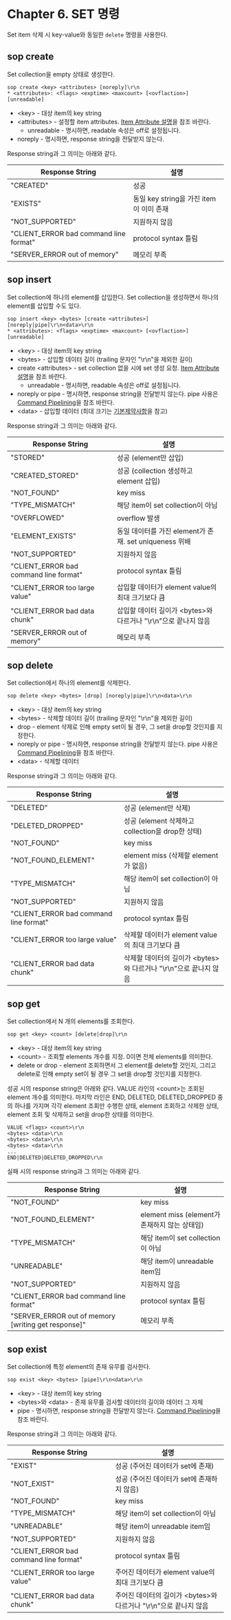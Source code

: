 # Chapter 6. SET 명령

Set item 삭제 시 key-value와 동일한 `delete` 명령을 사용한다.

## sop create

Set collection을 empty 상태로 생성한다.

```
sop create <key> <attributes> [noreply]\r\n
* <attributes>: <flags> <exptime> <maxcount> [<ovflaction>] [unreadable]
```

- \<key\> - 대상 item의 key string
- \<attributes\> - 설정할 item attributes. [Item Attribute 설명](ch03-item-attributes.md)을 참조 바란다.
  - unreadable - 명시하면, readable 속성은 off로 설정됩니다.
- noreply - 명시하면, response string을 전달받지 않는다.

Response string과 그 의미는 아래와 같다.

| Response String                          | 설명                    |
|------------------------------------------|------------------------ |
| "CREATED"                                | 성공
| "EXISTS"                                 | 동일 key string을 가진 item이 이미 존재
| "NOT_SUPPORTED"                          | 지원하지 않음
| "CLIENT_ERROR bad command line format"   | protocol syntax 틀림
| "SERVER_ERROR out of memory"             | 메모리 부족

## sop insert

Set collection에 하나의 element를 삽입한다.
Set collection을 생성하면서 하나의 element를 삽입할 수도 있다.

```
sop insert <key> <bytes> [create <attributes>] [noreply|pipe]\r\n<data>\r\n
* <attributes>: <flags> <exptime> <maxcount> [<ovflaction>] [unreadable]
```

- \<key\> - 대상 item의 key string
- \<bytes\> - 삽입할 데이터 길이 (trailing 문자인 "\r\n"을 제외한 길이)
- create \<attributes\> - set collection 없을 시에 set 생성 요청.
[Item Attribute 설명](ch03-item-attributes.md)을 참조 바란다.
  - unreadable - 명시하면, readable 속성은 off로 설정됩니다.
- noreply or pipe - 명시하면, response string을 전달받지 않는다.
pipe 사용은 [Command Pipelining](ch09-command-pipelining.md)을 참조 바란다.
- \<data\> - 삽입할 데이터 (최대 크기는 [기본제약사항](ch01-arcus-basic-concept.md#basic-constraints)을 참고)

Response string과 그 의미는 아래와 같다.

| Response String                          | 설명                    |
|------------------------------------------|------------------------ |
| "STORED"                                 | 성공 (element만 삽입)
| "CREATED_STORED"                         | 성공 (collection 생성하고 element 삽입)
| "NOT_FOUND"                              | key miss
| "TYPE_MISMATCH"                          | 해당 item이 set collection이 아님
| "OVERFLOWED"                             | overflow 발생
| "ELEMENT_EXISTS"                         | 동일 데이터를 가진 element가 존재. set uniqueness 위배
| "NOT_SUPPORTED"                          | 지원하지 않음
| "CLIENT_ERROR bad command line format"   | protocol syntax 틀림
| "CLIENT_ERROR too large value"           | 삽입할 데이터가 element value의 최대 크기보다 큼
| "CLIENT_ERROR bad data chunk"            | 삽입할 데이터 길이가 \<bytes\>와 다르거나 "\r\n"으로 끝나지 않음
| "SERVER_ERROR out of memory"             | 메모리 부족

## sop delete

Set collection에서 하나의 element를 삭제한다.

```
sop delete <key> <bytes> [drop] [noreply|pipe]\r\n<data>\r\n
```

- \<key\> - 대상 item의 key string
- \<bytes\> - 삭제할 데이터 길이 (trailing 문자인 "\r\n"을 제외한 길이)
- drop - element 삭제로 인해 empty set이 될 경우, 그 set을 drop할 것인지를 지정한다.
- noreply or pipe - 명시하면, response string을 전달받지 않는다.
pipe 사용은 [Command Pipelining](ch09-command-pipelining.md)을 참조 바란다.
- \<data\> - 삭제할 데이터

Response string과 그 의미는 아래와 같다.

| Response String                         | 설명                    |
|-----------------------------------------|------------------------ |
| "DELETED"                               | 성공 (element만 삭제)
| "DELETED_DROPPED"                       | 성공 (element 삭제하고 collection을 drop한 상태)
| "NOT_FOUND"                             | key miss
| "NOT_FOUND_ELEMENT"                     | element miss (삭제할 element가 없음)
| "TYPE_MISMATCH"                         | 해당 item이 set collection이 아님
| "NOT_SUPPORTED"                         | 지원하지 않음
| "CLIENT_ERROR bad command line format"  | protocol syntax 틀림
| "CLIENT_ERROR too large value"          | 삭제할 데이터가 element value의 최대 크기보다 큼
| "CLIENT_ERROR bad data chunk"           | 삭제할 데이터의 길이가 \<bytes\>와 다르거나 "\r\n"으로 끝나지 않음

## sop get

Set collection에서 N 개의 elements를 조회한다.

```
sop get <key> <count> [delete|drop]\r\n
```

- \<key\> - 대상 item의 key string
- \<count\> - 조회할 elements 개수를 지정. 0이면 전체 elements를 의미한다.
- delete or drop - element 조회하면서 그 element를 delete할 것인지,
그리고 delete로 인해 empty set이 될 경우 그 set을 drop할 것인지를 지정한다.

성공 시의 response string은 아래와 같다.
VALUE 라인의 \<count\>는 조회된 element 개수를 의미한다.
마지막 라인은 END, DELETED, DELETED_DROPPED 중의 하나를 가지며
각각 element 조회만 수행한 상태, element 조회하고 삭제한 상태,
element 조회 및 삭제하고 set을 drop한 상태를 의미한다.

```
VALUE <flags> <count>\r\n
<bytes> <data>\r\n
<bytes> <data>\r\n
<bytes> <data>\r\n
...
END|DELETED|DELETED_DROPPED\r\n
```

실패 시의 response string과 그 의미는 아래와 같다.

| Response String                                      | 설명                    |
|------------------------------------------------------|------------------------ |
| "NOT_FOUND"                                          | key miss
| "NOT_FOUND_ELEMENT"                                  | element miss (element가 존재하지 않는 상태임)
| "TYPE_MISMATCH"                                      | 해당 item이 set collection이 아님
| "UNREADABLE"                                         | 해당 item이 unreadable item임
| "NOT_SUPPORTED"                                      | 지원하지 않음
| "CLIENT_ERROR bad command line format"               | protocol syntax 틀림
| "SERVER_ERROR out of memory [writing get response]"  | 메모리 부족

## sop exist

Set collection에 특정 element의 존재 유무를 검사한다.

```
sop exist <key> <bytes> [pipe]\r\n<data>\r\n
```

- \<key\> - 대상 item의 key string
- \<bytes\>와 \<data\> - 존재 유무를 검사할 데이터의 길이와 데이터 그 자체
- pipe - 명시하면, response string을 전달받지 않는다.
[Command Pipelining](ch09-command-pipelining.md)을 참조 바란다.

Response string과 그 의미는 아래와 같다.

| Response String                          | 설명                     |
|------------------------------------------|------------------------ |
| "EXIST"                                  | 성공 (주어진 데이터가 set에 존재)
| "NOT_EXIST"                              | 성공 (주어진 데이터가 set에 존재하지 않음)
| "NOT_FOUND"                              | key miss
| "TYPE_MISMATCH"                          | 해당 item이 set collection이 아님
| "UNREADABLE"                             | 해당 item이 unreadable item임
| "NOT_SUPPORTED"                          | 지원하지 않음
| "CLIENT_ERROR bad command line format"   | protocol syntax 틀림
| "CLIENT_ERROR too large value"           | 주어진 데이터가 element value의 최대 크기보다 큼
| "CLIENT_ERROR bad data chunk"            | 주어진 데이터의 길이가 \<bytes\>와 다르거나 "\r\n"으로 끝나지 않음
